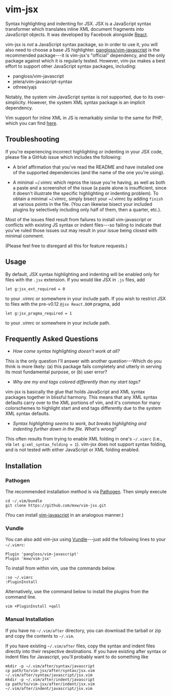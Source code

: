 vim-jsx
=======

Syntax highlighting and indenting for JSX.  JSX is a JavaScript syntax
transformer which translates inline XML document fragments into JavaScript
objects.  It was developed by Facebook alongside [React][1].

vim-jsx is _not_ a JavaScript syntax package, so in order to use it, you will
also need to choose a base JS highlighter.  [pangloss/vim-javascript][2] is the
recommended package---it is vim-jsx's "official" dependency, and the only
package against which it is regularly tested.  However, vim-jsx makes a best
effort to support other JavaScript syntax packages, including:
- pangloss/vim-javascript
- jelera/vim-javascript-syntax
- othree/yajs

Notably, the system vim JavaScript syntax is _not_ supported, due to its
over-simplicity.  However, the system XML syntax package is an implicit
dependency.

Vim support for inline XML in JS is remarkably similar to the same for PHP,
which you can find [here][3].

Troubleshooting
---------------

If you're experiencing incorrect highlighting or indenting in your JSX code,
please file a GitHub issue which includes the following:

- A brief affirmation that you've read the README and have installed one of the
  supported dependencies (and the name of the one you're using).

- A minimal ~/.vimrc which repros the issue you're having, as well as both a
  paste and a screenshot of the issue (a paste alone is insufficient, since it
  doesn't illustrate the specific highlighting or indenting problem).  To
  obtain a minimal ~/.vimrc, simply bisect your ~/.vimrc by adding `finish` at
  various points in the file.  (You can likewise bisect your included plugins
  by selectively including only half of them, then a quarter, etc.).

Most of the issues filed result from failures to install vim-javascript or
conflicts with existing JS syntax or indent files---so failing to indicate that
you've ruled those issues out may result in your issue being closed with
minimal comment.

(Please feel free to disregard all this for feature requests.)

Usage
-----

By default, JSX syntax highlighting and indenting will be enabled only for
files with the `.jsx` extension.  If you would like JSX in `.js` files, add

```viml
let g:jsx_ext_required = 0
```

to your .vimrc or somewhere in your include path.  If you wish to restrict JSX
to files with the pre-v0.12 `@jsx React.DOM` pragma, add

```viml
let g:jsx_pragma_required = 1
```

to your .vimrc or somewhere in your include path.

Frequently Asked Questions
--------------------------

- _How come syntax highlighting doesn't work at all?_

This is the only question I'll answer with another question---Which do you
think is more likely: (a) this package fails completely and utterly in serving
its most fundamental purpose, or (b) user error?

- _Why are my end tags colored differently than my start tags?_

vim-jsx is basically the glue that holds JavaScript and XML syntax packages
together in blissful harmony.  This means that any XML syntax defaults carry
over to the XML portions of vim, and it's common for many colorschemes to
highlight start and end tags differently due to the system XML syntax defaults.

- _Syntax highlighting seems to work, but breaks highlighting and indenting
  further down in the file.  What's wrong?_

This often results from trying to enable XML folding in one's `~/.vimrc` (i.e.,
via `let g:xml_syntax_folding = 1`).  vim-jsx does not support syntax folding,
and is not tested with either JavaScript or XML folding enabled.

Installation
------------

### Pathogen

The recommended installation method is via [Pathogen][4].  Then simply execute

    cd ~/.vim/bundle
    git clone https://github.com/mxw/vim-jsx.git

(You can install [vim-javascript][2] in an analogous manner.)

### Vundle

You can also add vim-jsx using [Vundle][5]---just add the following lines to
your `~/.vimrc`:

    Plugin 'pangloss/vim-javascript'
    Plugin 'mxw/vim-jsx'

To install from within vim, use the commands below.

    :so ~/.vimrc
    :PluginInstall

Alternatively, use the command below to install the plugins from the command
line.

    vim +PluginInstall +qall

### Manual Installation

If you have no `~/.vim/after` directory, you can download the tarball or zip
and copy the contents to `~/.vim`.

If you have existing `~/.vim/after` files, copy the syntax and indent files
directly into their respective destinations.  If you have existing after syntax
or indent files for Javascript, you'll probably want to do something like

    mkdir -p ~/.vim/after/syntax/javascript
    cp path/to/vim-jsx/after/syntax/jsx.vim ~/.vim/after/syntax/javascript/jsx.vim
    mkdir -p ~/.vim/after/indent/javascript
    cp path/to/vim-jsx/after/indent/jsx.vim ~/.vim/after/indent/javascript/jsx.vim


[1]: http://facebook.github.io/react/           "React"
[2]: https://github.com/pangloss/vim-javascript "pangloss: vim-javascript"
[3]: https://github.com/mxw/vim-xhp             "mxw: vim-xhp"
[4]: https://github.com/tpope/vim-pathogen      "tpope: vim-pathogen"
[5]: https://github.com/VundleVim/Vundle.vim    "VundleVim: Vundle.vim"
